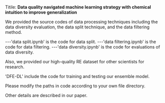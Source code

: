 Titile:
**Data quality navigated machine learning strategy with chemical intuition to improve generalization**

We provided the source codes of data processing techniques including the data diversity evaluation, the data split technique, and the data filtering method.

  ---'data split.ipynb' is the code for data split.
  ---'data filtering.ipynb' is the code for data filtering.
  ---'data diversity.ipynb' is the code for evaluations of data diversity.

Also, we provided our high-quality RE dataset for other scientists for research.

'DFE-DL' include the code for training and testing our ensemble model. 

Please modify the paths in code according to your own file directory.

Other details are described in our paper.
